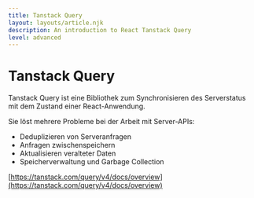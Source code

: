 ```yaml
---
title: Tanstack Query
layout: layouts/article.njk
description: An introduction to React Tanstack Query
level: advanced
---
```


# Tanstack Query

Tanstack Query ist eine Bibliothek zum Synchronisieren des Serverstatus mit dem Zustand einer React-Anwendung.

Sie löst mehrere Probleme bei der Arbeit mit Server-APIs:

- Deduplizieren von Serveranfragen
- Anfragen zwischenspeichern
- Aktualisieren veralteter Daten
- Speicherverwaltung und Garbage Collection

[https://tanstack.com/query/v4/docs/overview](https://tanstack.com/query/v4/docs/overview)


